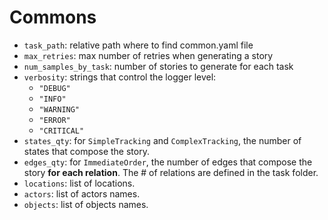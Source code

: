 

# Commons

* `task_path`: relative path where to find common.yaml file
* `max_retries`: max number of retries when generating a story
* `num_samples_by_task`: number of stories to generate for each task
* `verbosity`: strings that control the logger level:
  - `"DEBUG"`
  - `"INFO"`
  - `"WARNING"`
  - `"ERROR"`
  - `"CRITICAL"`
* `states_qty`: for `SimpleTracking` and `ComplexTracking`, the number of states that compose the story.
* `edges_qty`: for `ImmediateOrder`, the number of edges that compose the story **for each relation**. The # of relations are defined in the task folder.
* `locations`: list of locations.
* `actors`: list of actors names.
* `objects`: list of objects names.